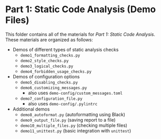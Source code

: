 # Part 1: Static Code Analysis (Demo Files)

This folder contains all of the materials for *Part 1: Static Code Analysis*.
These materials are organized as follows:

- Demos of different types of static analysis checks
    - `demo1_formatting_checks.py`
    - `demo2_style_checks.py`
    - `demo3_logical_checks.py`
    - `demo4_forbidden_usage_checks.py`
- Demos of configuration options
    - `demo5_disabling_checks.py`
    - `demo6_customizing_messages.py`
        - also uses `demo-config/custom_messages.toml`
    - `demo7_configuration_file.py`
        - also uses `demo-config/.pylintrc`
- Additional demos
    - `demo8_autoformat.py` (autoformatting using Black)
    - `demo9_output_file.py` (saving report to a file)
    - `demo10_multiple_files.py` (checking multiple files)
    - `demo11_unittest.py` (basic integration with `unittest`)
